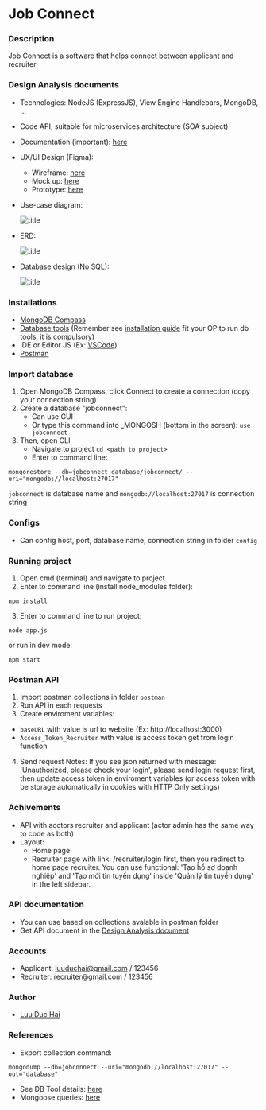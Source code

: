 # Job Connect

### Description
Job Connect is a software that helps connect between applicant and recruiter

### Design Analysis documents
- Technologies: NodeJS (ExpressJS), View Engine Handlebars, MongoDB, ...
- Code API, suitable for microservices architecture (SOA subject)
- Documentation (important): [here](https://drive.google.com/file/d/1oE_LjauHoKv_XYRK7oxSQ97aqS6jaQbI/view?usp=sharing)
- UX/UI Design (Figma):
  - Wireframe: [here](https://www.figma.com/file/RAuxQCrMLKrQTj0H8v1aZD/Wirefram-(Updated)?type=design&mode=design&t=GL4ip6dvZd5B2aBY-1)
  - Mock up: [here](https://www.figma.com/file/KSyqy0WVClyYP052FyrlZg/JobConnect?type=design&node-id=0%3A1&mode=design&t=GL4ip6dvZd5B2aBY-1)
  - Prototype: [here](https://www.figma.com/file/mILf7E78rQudquceetkNTQ/Prototype?type=design&mode=design&t=GL4ip6dvZd5B2aBY-1)
- Use-case diagram:

  ![title](https://res.cloudinary.com/dmjsmmt3h/image/upload/v1711949073/v31dkogpdgu5kr8yrdyn.png)

- ERD:

  ![title](https://res.cloudinary.com/dmjsmmt3h/image/upload/v1711949211/qbtlk7da4n7sfzvfsbkq.png)
  
- Database design (No SQL):

  ![title](https://res.cloudinary.com/dmjsmmt3h/image/upload/v1711949295/rtjtgctqobj9smrmrtuy.png)

### Installations
- [MongoDB Compass](https://www.mongodb.com/try/download/community) 
- [Database tools](https://www.mongodb.com/docs/database-tools/) (Remember see [installation guide](https://www.mongodb.com/docs/database-tools/installation/installation/) fit your OP to run db tools, it is compulsory)
- IDE or Editor JS (Ex: [VSCode](https://code.visualstudio.com/download))
- [Postman](https://www.postman.com/downloads/)

### Import database
1. Open MongoDB Compass, click Connect to create a connection (copy your connection string)
2. Create a database "jobconnect":
    - Can use GUI
    - Or type this command into _MONGOSH (bottom in the screen):
    `use jobconnect`
3. Then, open CLI 
    - Navigate to project `cd <path to project>`
    - Enter to command line: 
```
mongorestore --db=jobconnect database/jobconnect/ --uri="mongodb://localhost:27017"
```
`jobconnect` is database name and `mongodb://localhost:27017` is connection string

### Configs
- Can config host, port, database name, connection string in folder `config`

### Running project
1. Open cmd (terminal) and navigate to project
2. Enter to command line (install node_modules folder):
```
npm install
```
3. Enter to command line to run project: 
```
node app.js
```
or run in dev mode:
```
npm start
```

### Postman API
1. Import postman collections in folder `postman`
2. Run API in each requests
3. Create enviroment variables:
- `baseURL` with value is url to website (Ex: http://localhost:3000)
- `Access_Token_Recruiter` with value is access token get from login function
4. Send request 
Notes: If you see json returned with message: 'Unauthorized, please check your login', please send login request first, then update access token in enviroment variables (or access token with be storage automatically in cookies with HTTP Only settings)

### Achivements 
- API with acctors recruiter and applicant (actor admin has the same way to code as both)
- Layout: 
    - Home page
    - Recruiter page with link: /recruiter/login first, then you redirect to home page recruiter. You can use functional: 'Tạo hồ sơ doanh nghiệp' and 'Tạo mới tin tuyển dụng' inside 'Quản lý tin tuyển dụng' in the left sidebar.

### API documentation
- You can use based on collections avalable in postman folder
- Get API document in the [Design Analysis document](#Design-Analysis-documentation)

### Accounts
- Applicant: luuduchai@gmail.com / 123456
- Recruiter: recruiter@gmail.com / 123456

### Author
- [Luu Duc Hai](mailto:luuduchai.nt@gmail.com)

### References
- Export collection command:
```
mongodump --db=jobconnect --uri="mongodb://localhost:27017" --out="database"
```
- See DB Tool details: [here](https://www.mongodb.com/docs/database-tools/mongoimport/)
- Mongoose queries: [here](https://mongoosejs.com/docs/queries.html)
